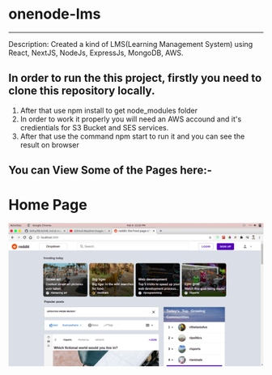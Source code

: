 # onenode-lms
--------
Description: Created a kind of LMS(Learning Management System) using React, NextJS, NodeJs, ExpressJs, MongoDB, AWS.

    
## In order to run the this project, firstly you need to clone this repository locally. 

1.  After that use npm install to get node_modules folder
2.  In order to work it properly you will need an AWS accound and it's credientials for S3 Bucket and SES services.
2.  After that use the command npm start to run it and you can see the result on browser
    
## You can View Some of the Pages here:-  

# Home Page
![Home_Page1](https://github.com/Vishal643/delta/blob/main/reddit-clone/public/assets/images/Home_Page.png)
